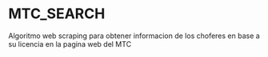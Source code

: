 # MTC_SEARCH

Algoritmo web scraping para obtener informacion de los choferes en base a su licencia en la pagina web del MTC

